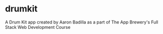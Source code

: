 # drumkit
A Drum Kit app created by Aaron Badilla as a part of The App Brewery's Full Stack Web Development Course
